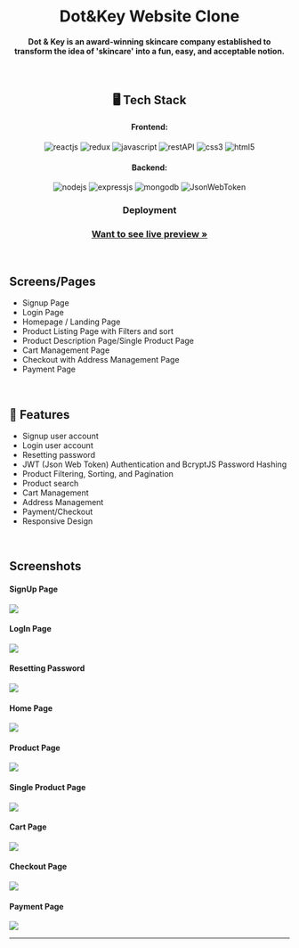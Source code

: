 
 <h1  align="center">Dot&Key Website Clone</h1>


<h4 align="center">Dot & Key is an award-winning skincare company established to transform the idea of 'skincare' into a fun, easy, and acceptable notion.</h4>
<br />

 <h2 align="center">🖥️ Tech Stack</h2>


<h4 align="center">Frontend:</h4>

<p align="center">
  <img src="https://img.shields.io/badge/React-20232A?style=for-the-badge&logo=react&logoColor=61DAFB" alt="reactjs" />
  <img src="https://img.shields.io/badge/Redux-593D88?style=for-the-badge&logo=redux&logoColor=white" alt="redux" />
  <img src="https://img.shields.io/badge/JavaScript-323330?style=for-the-badge&logo=javascript&logoColor=F7DF1E" alt="javascript" />
  <img src="https://img.shields.io/badge/Rest_API-02303A?style=for-the-badge&logo=react-router&logoColor=white" alt="restAPI" />
  <img src="https://img.shields.io/badge/CSS3-1572B6?style=for-the-badge&logo=css3&logoColor=white" alt="css3" />
  <img src="https://img.shields.io/badge/HTML5-E34F26?style=for-the-badge&logo=html5&logoColor=white" alt="html5" />
</p>


<h4 align="center">Backend:</h4>

<p align="center">
  <img src="https://img.shields.io/badge/Node.js-339933?style=for-the-badge&logo=nodedotjs&logoColor=white" alt="nodejs" />
  <img src="https://img.shields.io/badge/Express.js-000000?style=for-the-badge&logo=express&logoColor=white" alt="expressjs" />
  <img src="https://img.shields.io/badge/MongoDB-4EA94B?style=for-the-badge&logo=mongodb&logoColor=white" alt="mongodb" />
  <img src="https://img.shields.io/badge/JWT-000000?style=for-the-badge&logo=JSON%20web%20tokens&logoColor=white" alt="JsonWebToken" />
</p>

 
<h3 align="center">Deployment</h3> 
<h3 align="center"><a href="https://dot-and-key-project-gppf.vercel.app/"><strong>Want to see live preview »</strong></a></h3>
<br />

## Screens/Pages
- Signup Page
- Login Page
- Homepage / Landing Page
- Product Listing Page with Filters and sort
- Product Description Page/Single Product Page
- Cart Management Page
- Checkout with Address Management Page
- Payment Page


<br />


## 🚀 Features
- Signup user account
- Login user account
- Resetting password
- JWT (Json Web Token) Authentication and BcryptJS Password Hashing 
- Product Filtering, Sorting, and Pagination 
- Product search 
- Cart Management  
- Address Management
- Payment/Checkout 
- Responsive Design

<br />

<h2>Screenshots</h2>
<h4>SignUp Page</h4>
<img src="https://raw.githubusercontent.com/shubhamkr2/UploadImages/main/Dot%26Key%20Src/SignUp.png"/>
<br/>
<h4>LogIn Page</h4>
<img src="https://raw.githubusercontent.com/shubhamkr2/UploadImages/main/Dot%26Key%20Src/logIn.png"/>
<br/>
<h4>Resetting Password</h4>
<img src="https://raw.githubusercontent.com/shubhamkr2/UploadImages/main/Dot%26Key%20Src/Resseting%20password.png"/>
<br/>
<h4>Home Page</h4>
<img src="https://raw.githubusercontent.com/shubhamkr2/UploadImages/main/Dot%26Key%20Src/HomePage.png"/>
<br/>
<h4>Product Page</h4>
<img src="https://raw.githubusercontent.com/shubhamkr2/UploadImages/main/Dot%26Key%20Src/Product%20page.png"/>
<br/>
<h4>Single Product Page</h4>
<img src="https://raw.githubusercontent.com/shubhamkr2/UploadImages/main/Dot%26Key%20Src/Single%20product.png"/>
<br/>
<h4>Cart Page</h4>
<img src="https://raw.githubusercontent.com/shubhamkr2/UploadImages/main/Dot%26Key%20Src/Cart%20page.png"/>
<br/>
<h4>Checkout Page</h4>
<img src="https://raw.githubusercontent.com/shubhamkr2/UploadImages/main/Dot%26Key%20Src/Shipment%20page.png"/>
<br/>
<h4>Payment Page</h4>
<img src="https://github.com/shubhamkr2/UploadImages/blob/main/Dot%26Key%20Src/Payment.png"/>
<br/>
<hr/>
<!-- <h1 align="center">Backend</h1>
### Products -->

